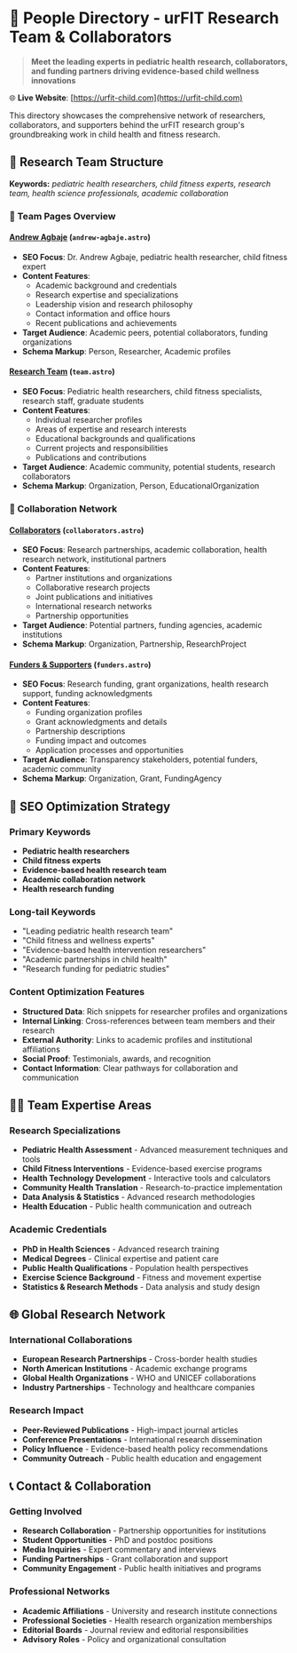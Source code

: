 # 👥 People Directory - urFIT Research Team & Collaborators

> **Meet the leading experts in pediatric health research, collaborators, and funding partners driving evidence-based child wellness innovations**

🌐 **Live Website**: [https://urfit-child.com](https://urfit-child.com)

This directory showcases the comprehensive network of researchers, collaborators, and supporters behind the urFIT research group's groundbreaking work in child health and fitness research.

## 🔬 Research Team Structure

**Keywords:** _pediatric health researchers, child fitness experts, research team, health science professionals, academic collaboration_

### 🎯 Team Pages Overview

#### **[Andrew Agbaje](https://urfit-child.com/people/andrew-agbaje)** (`andrew-agbaje.astro`)

- **SEO Focus**: Dr. Andrew Agbaje, pediatric health researcher, child fitness expert
- **Content Features**:
  - Academic background and credentials
  - Research expertise and specializations
  - Leadership vision and research philosophy
  - Contact information and office hours
  - Recent publications and achievements
- **Target Audience**: Academic peers, potential collaborators, funding organizations
- **Schema Markup**: Person, Researcher, Academic profiles

#### **[Research Team](https://urfit-child.com/people/team)** (`team.astro`)

- **SEO Focus**: Pediatric health researchers, child fitness specialists, research staff, graduate students
- **Content Features**:
  - Individual researcher profiles
  - Areas of expertise and research interests
  - Educational backgrounds and qualifications
  - Current projects and responsibilities
  - Publications and contributions
- **Target Audience**: Academic community, potential students, research collaborators
- **Schema Markup**: Organization, Person, EducationalOrganization

### 🤝 Collaboration Network

#### **[Collaborators](https://urfit-child.com/people/collaborators)** (`collaborators.astro`)

- **SEO Focus**: Research partnerships, academic collaboration, health research network, institutional partners
- **Content Features**:
  - Partner institutions and organizations
  - Collaborative research projects
  - Joint publications and initiatives
  - International research networks
  - Partnership opportunities
- **Target Audience**: Potential partners, funding agencies, academic institutions
- **Schema Markup**: Organization, Partnership, ResearchProject

#### **[Funders & Supporters](https://urfit-child.com/people/funders)** (`funders.astro`)

- **SEO Focus**: Research funding, grant organizations, health research support, funding acknowledgments
- **Content Features**:
  - Funding organization profiles
  - Grant acknowledgments and details
  - Partnership descriptions
  - Funding impact and outcomes
  - Application processes and opportunities
- **Target Audience**: Transparency stakeholders, potential funders, academic community
- **Schema Markup**: Organization, Grant, FundingAgency

## 🎯 SEO Optimization Strategy

### Primary Keywords

- **Pediatric health researchers**
- **Child fitness experts**
- **Evidence-based health research team**
- **Academic collaboration network**
- **Health research funding**

### Long-tail Keywords

- "Leading pediatric health research team"
- "Child fitness and wellness experts"
- "Evidence-based health intervention researchers"
- "Academic partnerships in child health"
- "Research funding for pediatric studies"

### Content Optimization Features

- **Structured Data**: Rich snippets for researcher profiles and organizations
- **Internal Linking**: Cross-references between team members and their research
- **External Authority**: Links to academic profiles and institutional affiliations
- **Social Proof**: Testimonials, awards, and recognition
- **Contact Information**: Clear pathways for collaboration and communication

## 👨‍🔬 Team Expertise Areas

### Research Specializations

- **Pediatric Health Assessment** - Advanced measurement techniques and tools
- **Child Fitness Interventions** - Evidence-based exercise programs
- **Health Technology Development** - Interactive tools and calculators
- **Community Health Translation** - Research-to-practice implementation
- **Data Analysis & Statistics** - Advanced research methodologies
- **Health Education** - Public health communication and outreach

### Academic Credentials

- **PhD in Health Sciences** - Advanced research training
- **Medical Degrees** - Clinical expertise and patient care
- **Public Health Qualifications** - Population health perspectives
- **Exercise Science Background** - Fitness and movement expertise
- **Statistics & Research Methods** - Data analysis and study design

## 🌐 Global Research Network

### International Collaborations

- **European Research Partnerships** - Cross-border health studies
- **North American Institutions** - Academic exchange programs
- **Global Health Organizations** - WHO and UNICEF collaborations
- **Industry Partnerships** - Technology and healthcare companies

### Research Impact

- **Peer-Reviewed Publications** - High-impact journal articles
- **Conference Presentations** - International research dissemination
- **Policy Influence** - Evidence-based health policy recommendations
- **Community Outreach** - Public health education and engagement

## 📞 Contact & Collaboration

### Getting Involved

- **Research Collaboration** - Partnership opportunities for institutions
- **Student Opportunities** - PhD and postdoc positions
- **Media Inquiries** - Expert commentary and interviews
- **Funding Partnerships** - Grant collaboration and support
- **Community Engagement** - Public health initiatives and programs

### Professional Networks

- **Academic Affiliations** - University and research institute connections
- **Professional Societies** - Health research organization memberships
- **Editorial Boards** - Journal review and editorial responsibilities
- **Advisory Roles** - Policy and organizational consultation
